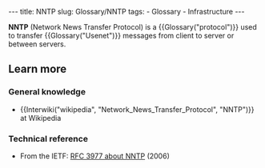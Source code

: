 --- title: NNTP slug: Glossary/NNTP tags: - Glossary - Infrastructure ---

**NNTP** (Network News Transfer Protocol) is a {{Glossary("protocol")}} used to transfer {{Glossary("Usenet")}} messages from client to server or between servers.

Learn more
----------

### General knowledge

-   {{Interwiki("wikipedia", "Network\_News\_Transfer\_Protocol", "NNTP")}} at Wikipedia

### Technical reference

-   From the IETF: [RFC 3977 about NNTP](https://datatracker.ietf.org/doc/html/rfc3977) (2006)
